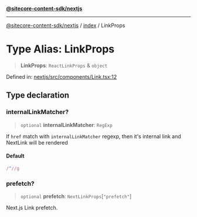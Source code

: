[**@sitecore-content-sdk/nextjs**](../../README.md)

***

[@sitecore-content-sdk/nextjs](../../README.md) / [index](../README.md) / LinkProps

# Type Alias: LinkProps

> **LinkProps**: `ReactLinkProps` & `object`

Defined in: [nextjs/src/components/Link.tsx:12](https://github.com/Sitecore/content-sdk/blob/5647269998b9306151914ae421806dad763f924a/packages/nextjs/src/components/Link.tsx#L12)

## Type declaration

### internalLinkMatcher?

> `optional` **internalLinkMatcher**: `RegExp`

If `href` match with `internalLinkMatcher` regexp, then it's internal link and NextLink will be rendered

#### Default

```ts
/^//g
```

### prefetch?

> `optional` **prefetch**: `NextLinkProps`\[`"prefetch"`\]

Next.js Link prefetch.
